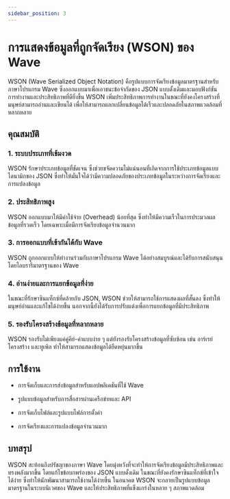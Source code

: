 ```yaml
---
sidebar_position: 3
---
```


# การแสดงข้อมูลที่ถูกจัดเรียง (WSON) ของ Wave
WSON (Wave Serialized Object Notation) คือรูปแบบการจัดเรียงข้อมูลมาตรฐานสำหรับภาษาโปรแกรม Wave ซึ่งออกแบบมาเพื่อเอาชนะข้อจำกัดของ JSON แบบดั้งเดิมและมอบฟังก์ชันการทำงานและประสิทธิภาพที่ดียิ่งขึ้น WSON เพิ่มประสิทธิภาพการทำงานในขณะที่ยังคงโครงสร้างที่มนุษย์สามารถอ่านและเขียนได้ เพื่อให้สามารถแลกเปลี่ยนข้อมูลได้เร็วและปลอดภัยในสภาพแวดล้อมที่หลากหลาย

## คุณสมบัติ
### 1. ระบบประเภทที่เข้มงวด
WSON รักษาประเภทข้อมูลที่ชัดเจน ซึ่งช่วยขจัดความไม่แน่นอนที่เกิดจากการใช้ประเภทข้อมูลแบบไดนามิกของ JSON ซึ่งทำให้มั่นใจได้ว่ามีความปลอดภัยของประเภทข้อมูลในระหว่างการจัดเรียงและการแปลงข้อมูล

### 2. ประสิทธิภาพสูง
WSON ออกแบบมาให้มีค่าใช้จ่าย (Overhead) น้อยที่สุด ซึ่งทำให้มีความเร็วในการประมวลผลข้อมูลที่รวดเร็ว โดยเฉพาะเมื่อมีการจัดเรียงข้อมูลจำนวนมาก

### 3. การออกแบบที่เข้ากันได้กับ Wave
WSON ถูกออกแบบให้ทำงานร่วมกับภาษาโปรแกรม Wave ได้อย่างสมบูรณ์และได้รับการสนับสนุนโดยไลบรารีมาตรฐานของ Wave

### 4. อ่านง่ายและการแยกข้อมูลที่ง่าย
ในขณะที่รักษาซินแท็กซ์ที่คล้ายกับ JSON, WSON ช่วยให้สามารถใช้การแสดงผลที่สั้นลง ซึ่งทำให้มนุษย์อ่านและแก้ไขได้ง่ายขึ้น นอกจากนี้ยังได้รับการปรับแต่งเพื่อการแยกข้อมูลที่มีประสิทธิภาพ

### 5. รองรับโครงสร้างข้อมูลที่หลากหลาย
WSON รองรับไม่เพียงแค่คู่คีย์-ค่าแบบง่าย ๆ แต่ยังรองรับโครงสร้างข้อมูลที่ซับซ้อน เช่น อาร์เรย์โครงสร้าง และทูเพิล ทำให้สามารถแสดงข้อมูลได้ยืดหยุ่นมากขึ้น

## การใช้งาน
* การจัดเก็บและการส่งข้อมูลสำหรับแอปพลิเคชันที่ใช้ Wave

* รูปแบบข้อมูลสำหรับการสื่อสารผ่านเครือข่ายและ API

* การจัดเก็บไฟล์และรูปแบบไฟล์การตั้งค่า

* การจัดเรียงและการแปลงข้อมูลจำนวนมาก

## บทสรุป
WSON สะท้อนถึงปรัชญาของภาษา Wave โดยมุ่งหวังที่จะทำให้การจัดเรียงข้อมูลมีประสิทธิภาพและทรงพลังมากขึ้น โดยแก้ไขข้อบกพร่องของ JSON แบบดั้งเดิม ในขณะที่ยังคงรักษาซินแท็กซ์ที่เข้าใจได้ง่าย ซึ่งทำให้นักพัฒนาสามารถใช้งานได้ง่ายขึ้น ในอนาคต WSON จะกลายเป็นรูปแบบข้อมูลมาตรฐานในระบบนิเวศของ Wave และให้ประสิทธิภาพที่แข็งแกร่งในหลาย ๆ สภาพแวดล้อม
